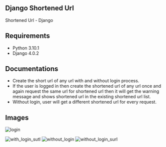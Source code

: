 
## Django Shortened Url
Shortened Url - Django

## Requirements
- Python 3.10.1
- Django 4.0.2

## Documentations
- Create the short url of any url with and without login process.
- If the user is logged in then create the shortened url of any url once and again request the same url for shortened url then it will get the warning message and shows shortened url in the existing shortened url list.
- Without login, user will get a different shortened url for every request.

## Images
![login](https://user-images.githubusercontent.com/98611387/162467843-905a3908-e671-4196-b957-589d41ed92a9.png)

![with_login_sutl](https://user-images.githubusercontent.com/98611387/162494951-9b924416-fcaf-4825-b0e6-c2624fb0b466.png)
![without_login](https://user-images.githubusercontent.com/98611387/162469913-35fc73e1-f21d-4fbd-9a47-63ae542826f1.png)
![without_login_surl](https://user-images.githubusercontent.com/98611387/162494960-fdf21fc8-d201-4950-a3c3-8c4ec64ebcdf.png)
